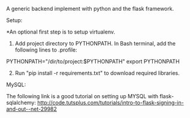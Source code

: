 A generic backend implement with python and the flask framework.

Setup:

*An optional first step is to setup virtualenv.

1. Add project directory to PYTHONPATH. In Bash terminal, add the following lines to .profile:

PYTHONPATH="/dir/to/project:$PYTHONPATH"
export PYTHONPATH

2. Run "pip install -r requirements.txt" to download required libraries.

MySQL:

The following link is a good tutorial on setting up MYSQL with flask-sqlalchemy:
http://code.tutsplus.com/tutorials/intro-to-flask-signing-in-and-out--net-29982